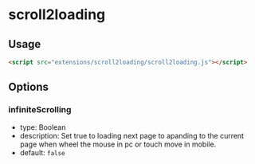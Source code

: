 # scroll2loading



## Usage

```html
<script src="extensions/scroll2loading/scroll2loading.js"></script>
```

## Options

### infiniteScrolling

* type: Boolean
* description: Set true to loading next page to apanding to the current page when wheel the mouse in pc or touch move in mobile.
* default: `false`

